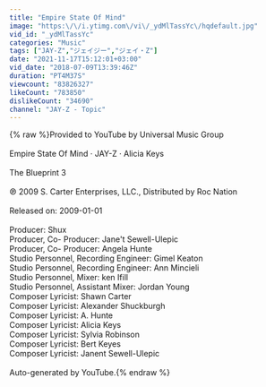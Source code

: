 ```yaml
---
title: "Empire State Of Mind"
image: "https:\/\/i.ytimg.com\/vi\/_ydMlTassYc\/hqdefault.jpg"
vid_id: "_ydMlTassYc"
categories: "Music"
tags: ["JAY-Z","ジェイジー","ジェイ・Z"]
date: "2021-11-17T15:12:01+03:00"
vid_date: "2018-07-09T13:39:46Z"
duration: "PT4M37S"
viewcount: "83826327"
likeCount: "783850"
dislikeCount: "34690"
channel: "JAY-Z - Topic"
---
```

{% raw %}Provided to YouTube by Universal Music Group<br /><br />Empire State Of Mind · JAY-Z · Alicia Keys<br /><br />The Blueprint 3<br /><br />℗ 2009 S. Carter Enterprises, LLC., Distributed by Roc Nation<br /><br />Released on: 2009-01-01<br /><br />Producer: Shux<br />Producer, Co- Producer: Jane't Sewell-Ulepic<br />Producer, Co- Producer: Angela Hunte<br />Studio  Personnel, Recording  Engineer: Gimel Keaton<br />Studio  Personnel, Recording  Engineer: Ann Mincieli<br />Studio  Personnel, Mixer: ken Ifill<br />Studio  Personnel, Assistant  Mixer: Jordan Young<br />Composer  Lyricist: Shawn Carter<br />Composer  Lyricist: Alexander Shuckburgh<br />Composer  Lyricist: A. Hunte<br />Composer  Lyricist: Alicia Keys<br />Composer  Lyricist: Sylvia Robinson<br />Composer  Lyricist: Bert Keyes<br />Composer  Lyricist: Janent Sewell-Ulepic<br /><br />Auto-generated by YouTube.{% endraw %}
